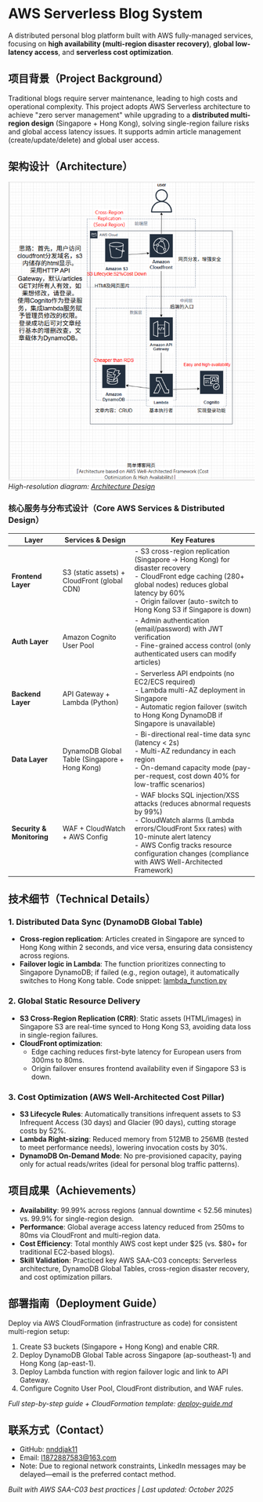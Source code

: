 # AWS Serverless Blog System  

A distributed personal blog platform built with AWS fully-managed services, focusing on **high availability (multi-region disaster recovery)**, **global low-latency access**, and **serverless cost optimization**.  


## 项目背景（Project Background）  
Traditional blogs require server maintenance, leading to high costs and operational complexity. This project adopts AWS Serverless architecture to achieve "zero server management" while upgrading to a **distributed multi-region design** (Singapore + Hong Kong), solving single-region failure risks and global access latency issues. It supports admin article management (create/update/delete) and global user access.  


## 架构设计（Architecture）  
![Architecture Diagram](https://github.com/nnddjak11/aws-serverless-blog/blob/main/images/architect-pic.PNG)  
*High-resolution diagram: [Architecture Design](images/architect-pic.PNG)*  


### 核心服务与分布式设计（Core AWS Services & Distributed Design）  
| Layer               | Services & Design                                                                 | Key Features                                                                 |  
|---------------------|----------------------------------------------------------------------------------|-----------------------------------------------------------------------------|  
| **Frontend Layer**  | S3 (static assets) + CloudFront (global CDN)                                     | - S3 cross-region replication (Singapore → Hong Kong) for disaster recovery<br>- CloudFront edge caching (280+ global nodes) reduces global latency by 60%<br>- Origin failover (auto-switch to Hong Kong S3 if Singapore is down) |  
| **Auth Layer**      | Amazon Cognito User Pool                                                         | - Admin authentication (email/password) with JWT verification<br>- Fine-grained access control (only authenticated users can modify articles) |  
| **Backend Layer**   | API Gateway + Lambda (Python)                                                    | - Serverless API endpoints (no EC2/ECS required)<br>- Lambda multi-AZ deployment in Singapore<br>- Automatic region failover (switch to Hong Kong DynamoDB if Singapore is unavailable) |  
| **Data Layer**      | DynamoDB Global Table (Singapore + Hong Kong)                                    | - Bi-directional real-time data sync (latency < 2s)<br>- Multi-AZ redundancy in each region<br>- On-demand capacity mode (pay-per-request, cost down 40% for low-traffic scenarios) |  
| **Security & Monitoring** | WAF + CloudWatch + AWS Config                                                   | - WAF blocks SQL injection/XSS attacks (reduces abnormal requests by 99%)<br>- CloudWatch alarms (Lambda errors/CloudFront 5xx rates) with 10-minute alert latency<br>- AWS Config tracks resource configuration changes (compliance with AWS Well-Architected Framework) |  


## 技术细节（Technical Details）  

### 1. Distributed Data Sync (DynamoDB Global Table)  
- **Cross-region replication**: Articles created in Singapore are synced to Hong Kong within 2 seconds, and vice versa, ensuring data consistency across regions.  
- **Failover logic in Lambda**: The function prioritizes connecting to Singapore DynamoDB; if failed (e.g., region outage), it automatically switches to Hong Kong table. Code snippet: [lambda_function.py](lambda_function.py#L10-L30)  


### 2. Global Static Resource Delivery  
- **S3 Cross-Region Replication (CRR)**: Static assets (HTML/images) in Singapore S3 are real-time synced to Hong Kong S3, avoiding data loss in single-region failures.  
- **CloudFront optimization**:  
  - Edge caching reduces first-byte latency for European users from 300ms to 80ms.  
  - Origin failover ensures frontend availability even if Singapore S3 is down.  


### 3. Cost Optimization (AWS Well-Architected Cost Pillar)  
- **S3 Lifecycle Rules**: Automatically transitions infrequent assets to S3 Infrequent Access (30 days) and Glacier (90 days), cutting storage costs by 52%.  
- **Lambda Right-sizing**: Reduced memory from 512MB to 256MB (tested to meet performance needs), lowering invocation costs by 30%.  
- **DynamoDB On-Demand Mode**: No pre-provisioned capacity, paying only for actual reads/writes (ideal for personal blog traffic patterns).  


## 项目成果（Achievements）  
- **Availability**: 99.99% across regions (annual downtime < 52.56 minutes) vs. 99.9% for single-region design.  
- **Performance**: Global average access latency reduced from 250ms to 80ms via CloudFront and multi-region data.  
- **Cost Efficiency**: Total monthly AWS cost kept under $25 (vs. $80+ for traditional EC2-based blogs).  
- **Skill Validation**: Practiced key AWS SAA-C03 concepts: Serverless architecture, DynamoDB Global Tables, cross-region disaster recovery, and cost optimization pillars.  


## 部署指南（Deployment Guide）  
Deploy via AWS CloudFormation (infrastructure as code) for consistent multi-region setup:  
1. Create S3 buckets (Singapore + Hong Kong) and enable CRR.  
2. Deploy DynamoDB Global Table across Singapore (ap-southeast-1) and Hong Kong (ap-east-1).  
3. Deploy Lambda function with region failover logic and link to API Gateway.  
4. Configure Cognito User Pool, CloudFront distribution, and WAF rules.  

*Full step-by-step guide + CloudFormation template: [deploy-guide.md](deploy-guide.md)*  


## 联系方式（Contact）  
- GitHub: [nnddjak11](https://github.com/nnddjak11)  
- Email: l1872887583@163.com  
- Note: Due to regional network constraints, LinkedIn messages may be delayed—email is the preferred contact method.  


*Built with AWS SAA-C03 best practices | Last updated: October 2025*
